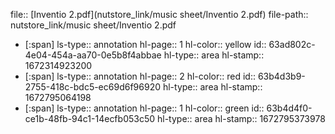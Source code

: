 file:: [Inventio 2.pdf](nutstore_link/music sheet/Inventio 2.pdf)
file-path:: nutstore_link/music sheet/Inventio 2.pdf

- [:span]
  ls-type:: annotation
  hl-page:: 1
  hl-color:: yellow
  id:: 63ad802c-4e04-454a-aa70-0e5b8f4abbae
  hl-type:: area
  hl-stamp:: 1672314923200
- [:span]
  ls-type:: annotation
  hl-page:: 2
  hl-color:: red
  id:: 63b4d3b9-2755-418c-bdc5-ec69d6f96920
  hl-type:: area
  hl-stamp:: 1672795064198
- [:span]
  ls-type:: annotation
  hl-page:: 1
  hl-color:: green
  id:: 63b4d4f0-ce1b-48fb-94c1-14ecfb053c50
  hl-type:: area
  hl-stamp:: 1672795373978